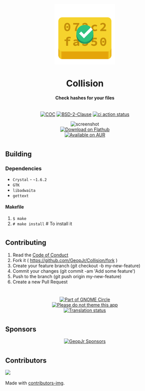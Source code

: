 <p align="center">
  <img alt="branding" width="192" src="./data/icons/dev.geopjr.Collision.svg">
</p>
<h1 align="center">Collision</h1>
<h4 align="center">Check hashes for your files</h4>
<p align="center">
  <br />
    <a href="https://github.com/GeopJr/Collision/blob/main/CODE_OF_CONDUCT.md"><img src="https://img.shields.io/badge/Contributor%20Covenant-v2.1-3584e4.svg?style=for-the-badge&labelColor=f6d32e" alt="COC" /></a>
    <a href="https://github.com/GeopJr/Collision/blob/main/LICENSE"><img src="https://img.shields.io/badge/LICENSE-BSD--2--Clause-000000.svg?style=for-the-badge&labelColor=f6d32e" alt="BSD-2-Clause" /></a>
    <a href="https://github.com/GeopJr/Collision/actions"><img src="https://img.shields.io/github/workflow/status/geopjr/Collision/Specs%20&%20Lint/main?labelColor=f6d32e&style=for-the-badge" alt="ci action status" /></a>
</p>

<p align="center">
    <img alt="screenshot" width="640" src="https://i.imgur.com/n7gE5OJ.png"><br />
    <a href='https://flathub.org/apps/details/dev.geopjr.Collision'>
      <img width='192' alt='Download on Flathub' src='https://flathub.org/assets/badges/flathub-badge-i-en.png'/>
    </a><br />
    <a href='https://aur.archlinux.org/packages/collision'>
      <img width='192' alt='Available on AUR' src='https://img.shields.io/badge/Available_on_aur-1793D1?style=for-the-badge&logo=arch-linux&logoColor=white'/>
    </a>
</p>

#

## Building

### Dependencies

- `Crystal` - `~1.6.2`
- `GTK`
- `libadwaita`
- `gettext`

#### Makefile

1. `$ make`
2. `# make install` # To install it

#

## Contributing

1. Read the [Code of Conduct](https://github.com/GeopJr/Collision/blob/main/CODE_OF_CONDUCT.md)
2. Fork it ( https://github.com/GeopJr/Collision/fork )
3. Create your feature branch (git checkout -b my-new-feature)
4. Commit your changes (git commit -am 'Add some feature')
5. Push to the branch (git push origin my-new-feature)
6. Create a new Pull Request

#

<p align="center">
  <a href='https://circle.gnome.org/'>
    <img width='240' alt='Part of GNOME Circle' src='https://i.imgur.com/vyIKlW3.png'/>
  </a><br />
  <a href='https://stopthemingmy.app'>
    <img width='240' alt='Please do not theme this app' src='https://stopthemingmy.app/badge.svg'/>
  </a><br />
  <a href="https://hosted.weblate.org/engage/collision/">
    <img width='240' src="https://hosted.weblate.org/widgets/collision/-/collision/287x66-white.png" alt="Translation status" />
  </a><br />
  </a>
</p>

#

## Sponsors

<div align="center">

[![GeopJr Sponsors](https://cdn.jsdelivr.net/gh/GeopJr/GeopJr@main/sponsors.svg)](https://github.com/sponsors/GeopJr)

</div>

#

## Contributors

<a href="https://github.com/GeopJr/Collision/graphs/contributors">
  <img src="https://contrib.rocks/image?repo=GeopJr/Collision" />
</a>

Made with [contributors-img](https://contrib.rocks).
